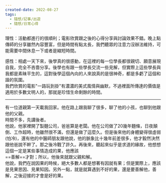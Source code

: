 ```yaml
---
created-date: 2022-08-27
tags:
  - 隨想/記事/出遊
  - 隨想/日常心得
---
```

理性：活動都進行的很順利；電影欣賞跟之後的心得分享與討論效果不錯。晚上點傳師的分享雖然內容豐富，但是時間有點太長，我們聽眾的注意力沒辦法維持，可能需要中間休息一下或者是縮短時間。

感性：相處一天下來，後學真的很感動，在這裡的每一位學長都很親切、願意展現自我，完全不吝嗇分享。後學也有跟一些學長交流一些見解，但實際上這些學長與我都是素昧平生的，這對後學這個內向的人來說真的是很神奇，都是多虧了這個和諧的氛圍。  
我們欣賞的電影"一路玩到掛"有濃濃的美式風情與幽默，不過裡面所傳達的價值是適用於多數文明人的，那就是珍惜生命剩餘的時間。  

---

有一位道親第一天載我回家。他在路上跟我聊了很多，聊了他的小孩，也聊到他跟他的父親。  
時間不多，先講後者。  
他說，他家裡開了製麵公司，爸爸算是老闆。他在公司做了20幾年麵條，日夜顛倒、工作超時，他雖然很不滿，但還是做了這麼久。但是後來他的身體變得很虛弱(怕冷)，還有他的中醫師朋友跟他說，他的脈象比十幾年前差很多，他才毅然決然跟他爸說不幹了。那之後冷戰了許久。再後來，聽起來似乎是求道的緣故，他想想這個一定是某些事情造成的果，他應該  
==善解==才對；所以，他後來就跟父親和解。  
他說，我們在說因果的時候，絕大多數人都是想著有因就有果；但是實際上，應該是見果思因、見果知因。另外一點，就是就算遇到不好的果，還是要善解他，善解，之後迎接的才會是好的果。